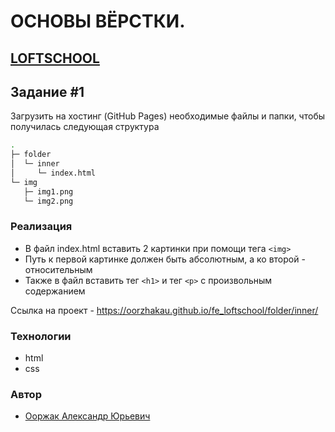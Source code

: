 # ОСНОВЫ ВЁРСТКИ.
## [LOFTSCHOOL](https://loftschool.com/)
## Задание #1
Загрузить на хостинг (GitHub Pages) необходимые файлы и папки, чтобы получилась следующая структура
```bash
.
├─ folder
│  └─ inner
│     └─ index.html
└─ img
   ├─ img1.png
   └─ img2.png
```
### Реализация

* В файл index.html вставить 2 картинки при помощи тега `<img>`
* Путь к первой картинке должен быть абсолютным, а ко второй - относительным
* Также в файл вставить тег `<h1>` и тег `<p>` с произвольным содержанием

Ссылка на проект - https://oorzhakau.github.io/fe_loftschool/folder/inner/
### Технологии
* html
* css

### Автор
* [Ооржак Александр Юрьевич](https://github.com/Oorzhakau)